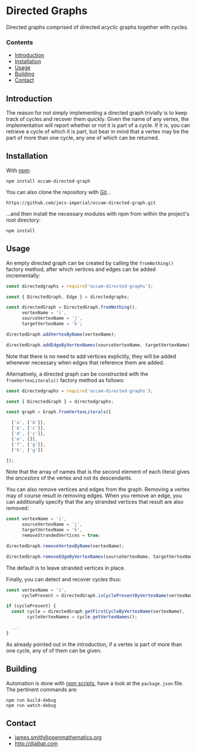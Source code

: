 # Directed Graphs

Directed graphs comprised of directed acyclic graphs together with cycles.

### Contents

- [Introduction](#introduction)
- [Installation](#installation)
- [Usage](#usage)
- [Building](#building)
- [Contact](#contact)

## Introduction

The reason for not simply implementing a directed graph trivially is to keep track of cycles and recover them quickly. Given the name of any vertex, the implementation will report whether or not it is part of a cycle. If it is, you can retrieve a cycle of which it is part, but bear in mind that a vertex may be the part of more than one cycle, any one of which can be returned.

## Installation

With [npm](https://www.npmjs.com/):

    npm install occam-directed-graph

You can also clone the repository with [Git](https://git-scm.com/)...

    https://github.com/jecs-imperial/occam-directed-graph.git

...and then install the necessary modules with npm from within the project's root directory:

    npm install

## Usage
    
An empty directed graph can be created by calling the `fromNothing()` factory method, after which vertices and edges can be added incrementally:

```js
const directedgraphs = require('occam-directed-graphs');

const { DirectedGraph, Edge } = directedgraphs;

const directedGraph = DirectedGraph.fromNothing(),
      vertexName = 'i',
      sourceVertexName = 'j',
      targetVertexName = 'k';

directedGraph.addVertexByName(vertexName);

directedGraph.addEdgeByVertexNames(sourceVertexName, targetVertexName);
```

Note that there is no need to add vertices explicitly, they will be added whenever necessary when edges that reference them are added.

Alternatively, a directed graph can be constructed with the `fromVertexLiterals()` factory method as follows:

```js
const directedgraphs = require('occam-directed-graphs');

const { DirectedGraph } = directedgraphs;

const graph = Graph.fromVertexLiterals([

  ['a', ['b']],
  ['b', ['c']],
  ['d', ['c']],
  ['e', []],
  ['f', ['g']],
  ['h', ['g']]

]);
```

Note that the array of names that is the second element of each literal gives the *ancestors* of the vertex and not its descendants.

You can also remove vertices and edges from the graph. Removing a vertex may of course result in removing edges. When you remove an edge, you can additionally specify that the any stranded vertices that result are also removed:

```js
const vertexName = 'i',
      sourceVertexName = 'j',
      targetVertexName = 'k',
      removeStrandedVertices = true;

directedGraph.removeVertexByName(vertexName);

directedGraph.removeEdgeByVertexNames(sourceVertexName, targetVertexName, removeStrandedVertices);
```

The default is to leave stranded vertices in place.

Finally, you can detect and recover cycles thus:

```js
const vertexName = 'i',
      cyclePresent = directedGraph.isCyclePresentByVertexName(vertexName);

if (cyclePresent) {
  const cycle = directedGraph.getFirstCycleByVertexName(vertexName),
        cycleVertexNames = cycle.getVertexNames();

  ...
}
```
As already pointed out in the introduction, if a vertex is part of more than one cycle, any of of them can be given.

## Building

Automation is done with [npm scripts](https://docs.npmjs.com/misc/scripts), have a look at the `package.json` file. The pertinent commands are:

    npm run build-debug
    npm run watch-debug

## Contact

* james.smith@openmathematics.org
* http://djalbat.com
